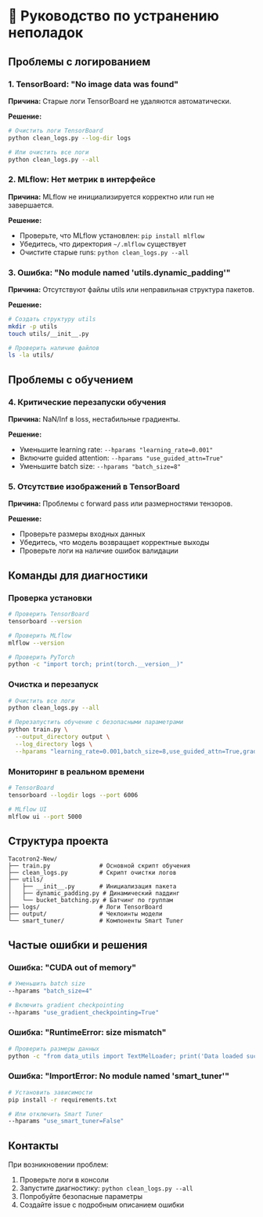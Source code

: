 # 🔧 Руководство по устранению неполадок

## Проблемы с логированием

### 1. TensorBoard: "No image data was found"

**Причина:** Старые логи TensorBoard не удаляются автоматически.

**Решение:**
```bash
# Очистить логи TensorBoard
python clean_logs.py --log-dir logs

# Или очистить все логи
python clean_logs.py --all
```

### 2. MLflow: Нет метрик в интерфейсе

**Причина:** MLflow не инициализируется корректно или run не завершается.

**Решение:**
- Проверьте, что MLflow установлен: `pip install mlflow`
- Убедитесь, что директория `~/.mlflow` существует
- Очистите старые runs: `python clean_logs.py --all`

### 3. Ошибка: "No module named 'utils.dynamic_padding'"

**Причина:** Отсутствуют файлы utils или неправильная структура пакетов.

**Решение:**
```bash
# Создать структуру utils
mkdir -p utils
touch utils/__init__.py

# Проверить наличие файлов
ls -la utils/
```

## Проблемы с обучением

### 4. Критические перезапуски обучения

**Причина:** NaN/Inf в loss, нестабильные градиенты.

**Решение:**
- Уменьшите learning rate: `--hparams "learning_rate=0.001"`
- Включите guided attention: `--hparams "use_guided_attn=True"`
- Уменьшите batch size: `--hparams "batch_size=8"`

### 5. Отсутствие изображений в TensorBoard

**Причина:** Проблемы с forward pass или размерностями тензоров.

**Решение:**
- Проверьте размеры входных данных
- Убедитесь, что модель возвращает корректные выходы
- Проверьте логи на наличие ошибок валидации

## Команды для диагностики

### Проверка установки
```bash
# Проверить TensorBoard
tensorboard --version

# Проверить MLflow
mlflow --version

# Проверить PyTorch
python -c "import torch; print(torch.__version__)"
```

### Очистка и перезапуск
```bash
# Очистить все логи
python clean_logs.py --all

# Перезапустить обучение с безопасными параметрами
python train.py \
  --output_directory output \
  --log_directory logs \
  --hparams "learning_rate=0.001,batch_size=8,use_guided_attn=True,grad_clip_thresh=1.0"
```

### Мониторинг в реальном времени
```bash
# TensorBoard
tensorboard --logdir logs --port 6006

# MLflow UI
mlflow ui --port 5000
```

## Структура проекта

```
Tacotron2-New/
├── train.py              # Основной скрипт обучения
├── clean_logs.py         # Скрипт очистки логов
├── utils/
│   ├── __init__.py       # Инициализация пакета
│   ├── dynamic_padding.py # Динамический паддинг
│   └── bucket_batching.py # Батчинг по группам
├── logs/                 # Логи TensorBoard
├── output/               # Чекпоинты модели
└── smart_tuner/          # Компоненты Smart Tuner
```

## Частые ошибки и решения

### Ошибка: "CUDA out of memory"
```bash
# Уменьшить batch size
--hparams "batch_size=4"

# Включить gradient checkpointing
--hparams "use_gradient_checkpointing=True"
```

### Ошибка: "RuntimeError: size mismatch"
```bash
# Проверить размеры данных
python -c "from data_utils import TextMelLoader; print('Data loaded successfully')"
```

### Ошибка: "ImportError: No module named 'smart_tuner'"
```bash
# Установить зависимости
pip install -r requirements.txt

# Или отключить Smart Tuner
--hparams "use_smart_tuner=False"
```

## Контакты

При возникновении проблем:
1. Проверьте логи в консоли
2. Запустите диагностику: `python clean_logs.py --all`
3. Попробуйте безопасные параметры
4. Создайте issue с подробным описанием ошибки 